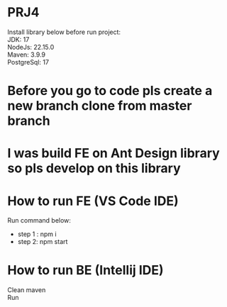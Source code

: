# PRJ4
Install library below before run project:  
JDK: 17  
NodeJs: 22.15.0  
Maven: 3.9.9  
PostgreSql: 17  
# Before you go to code pls create a new branch clone from master branch
# I was build FE on Ant Design library so pls develop on this library  
# How to run FE (VS Code IDE)
Run command below:  
- step 1 : npm i  
- step 2: npm start  
# How to run BE (Intellij IDE)
Clean maven  
Run  
